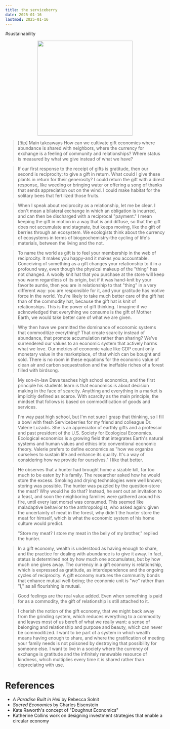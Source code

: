 ```yaml
---
title: the serviceberry
date: 2025-01-16
lastmod: 2025-01-16
---
```


#sustainability 

<center>
<img src="https://images-na.ssl-images-amazon.com/images/S/compressed.photo.goodreads.com/books/1715665759i/208840291.jpg" height="300">
</center>

> [!tip] Main takeaways
> How can we cultivate gift economies where abundance is shared with neighbors, where the currency for exchange is a feeling of community and relationships? Where status is measured by what we give instead of what we have?


> If our first response to the receipt of gifts is gratitude, then our second is reciprocity: to give a gift in return. What could I give these plants in return for their generosity? I could return the gift with a direct response, like weeding or bringing water or offering a song of thanks that sends appreciation out on the wind. I could make habitat for the solitary bees that fertilized those fruits.

> When I speak about reciprocity as a relationship, let me be clear. I don't mean a bilateral exchange in which an obligation is incurred, and can then be discharged with a reciprocal "payment." I mean keeping the gift in motion in a way that is and diffuse, so that the gift does not accumulate and stagnate, but keeps moving, like the gift of berries through an ecosystem. We ecologists think about the currency of ecosystems in terms of biogeochemistry-the cycling of life's materials, between the living and the not.

> To name the world as gift is to feel your membership in the web of reciprocity. It makes you happy-and it makes you accountable. Conceiving of something as a gift changes your relationship to it in a profound way, even though the physical makeup of the "thing" has not changed. A woolly knit hat that you purchase at the store will keep you warm regardless of its origin, but if it was hand-knit by your favorite auntie, then you are in relationship to that "thing" in a very different way: you are responsible for it, and your gratitude has motive force in the world. You're likely to take much better care of the gift hat than of the commodity hat, because the gift hat is knit of relationships. This is the power of gift thinking. I imagine if we acknowledged that everything we consume  is the gift of Mother Earth, we would take better care of what we are given.

> Why then have we permitted the dominance of economic systems that commoditize everything? That create scarcity instead of abundance, that promote accumulation rather than sharing? We've surrendered our values to an economic system that actively harms what we love. Our metrics of economic value like GDP count only monetary value in the marketplace, of that which can be bought and sold. There is no room in these equations for the economic value of clean air and carbon sequestration and the ineffable riches of a forest filled with birdsong.


> My son-in-law Dave teaches high school economics, and the first principle his students learn is that economics is about decision making in the face of scarcity. Anything and everything in a market is implicitly defined as scarce. With scarcity as the main principle, the mindset that follows is based on commodification of goods and services.
> 
> I'm way past high school, but I'm not sure I grasp that thinking, so I fill a bowl with fresh Serviceberries for my friend and colleague Dr. Valerie Luzadis. She is an appreciator of earthly gifts and a professor and past president of the U.S. Society for Ecological Economics. Ecological economics is a growing field that integrates Earth's natural systems and human values and ethics into conventional economic theory. Valerie prefers to define economics as "how we organize ourselves to sustain life and enhance its quality. It's a way of considering how we provide for ourselves." I like that better.


> He observes that a hunter had brought home a sizable kill, far too much to be eaten by his family. The researcher asked how he would store the excess. Smoking and drying technologies were well known; storing was possible. The hunter was puzzled by the question-store the meat? Why would he do that? Instead, he sent out an invitation to a feast, and soon the neighboring families were gathered around his fire, until every last morsel was consumed. This seemed like maladaptive behavior to the anthropologist, who asked again: given the uncertainty of meat in the forest, why didn't the hunter store the meat for himself, which is what the economic system of his home culture would predict.
> 
> "Store my meat? I store my meat in the belly of my brother," replied the hunter.

> In a gift economy, wealth is understood as having enough to share, and the practice for dealing with abundance is to give it away. In fact, status is determined not by how much one accumulates, but by how much one gives away. The currency in a gift economy is relationship, which is expressed as gratitude, as interdependence and the ongoing cycles of reciprocity. A gift economy nurtures the community bonds that enhance mutual well-being; the economic unit is "we" rather than "I," as all flourishing is mutual.

> Good feelings are the real value added. Even when something is paid for as a commodity, the gift of relationship is still attached to it.


> I cherish the notion of the gift economy, that we might back away from the grinding system, which reduces everything to a commodity and leaves most of us bereft of what we really want: a sense of belonging and relationship and purpose and beauty, which can never be commoditized. I want to be part of a system in which wealth means having enough to share, and where the gratification of meeting your family needs is not poisoned by destroying that possibility for someone else. I want to live in a society where the currency of exchange is gratitude and the infinitely renewable resource of kindness, which multiplies every time it is shared rather than depreciating with use.

# References

- *A Paradise Built in Hell* by Rebecca Solnit
- *Sacred Economics* by Charles Eisenstein
- Kate Raworth's concept of "Doughnut Economics"
- Katherine Collins work on designing investment strategies that enable a circular economy


